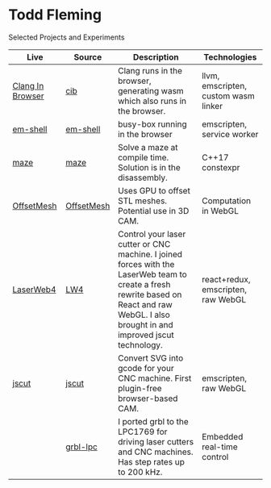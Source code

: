 # Todd Fleming

Selected Projects and Experiments

| Live | Source | Description | Technologies |
| --- | --- | --- | --- |
| [Clang In Browser](https://tbfleming.github.io/cib/) | [cib](https://github.com/tbfleming/cib) | Clang runs in the browser, generating wasm which also runs in the browser. | llvm, emscripten, custom wasm linker
| [em-shell](https://tbfleming.github.io/em-shell/) | [em-shell](https://github.com/tbfleming/em-shell) | busy-box running in the browser | emscripten, service worker
| [maze](https://godbolt.org/g/HF9Yjj) | [maze](https://github.com/tbfleming/compile_maze_solver) | Solve a maze at compile time. Solution is in the disassembly. | C++17 constexpr |
| [OffsetMesh](https://tbfleming.github.io/OffsetMesh/) | [OffsetMesh](https://github.com/tbfleming/OffsetMesh) | Uses GPU to offset STL meshes. Potential use in 3D CAM. | Computation in WebGL |
| [LaserWeb4](https://laserweb.github.io/LaserWeb4) | [LW4](https://github.com/LaserWeb/LaserWeb4) | Control your laser cutter or CNC machine. I joined forces with the LaserWeb team to create a fresh rewrite based on React and raw WebGL. I also brought in and improved jscut technology. | react+redux, emscripten, raw WebGL
| [jscut](http://jscut.org) | [jscut](https://github.com/tbfleming/jscut) | Convert SVG into gcode for your CNC machine. First plugin-free browser-based CAM. | emscripten, raw WebGL |
| | [grbl-lpc](https://github.com/gnea/grbl-LPC) | I ported grbl to the LPC1769 for driving laser cutters and CNC machines. Has step rates up to 200 kHz. | Embedded real-time control |
